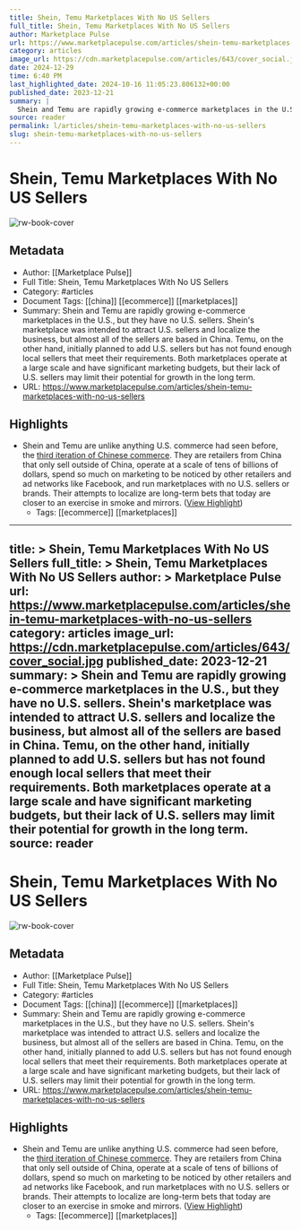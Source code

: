 ```yaml
---
title: Shein, Temu Marketplaces With No US Sellers
full_title: Shein, Temu Marketplaces With No US Sellers
author: Marketplace Pulse
url: https://www.marketplacepulse.com/articles/shein-temu-marketplaces-with-no-us-sellers
category: articles
image_url: https://cdn.marketplacepulse.com/articles/643/cover_social.jpg
date: 2024-12-29
time: 6:40 PM
last_highlighted_date: 2024-10-16 11:05:23.806132+00:00
published_date: 2023-12-21
summary: |
  Shein and Temu are rapidly growing e-commerce marketplaces in the U.S., but they have no U.S. sellers. Shein's marketplace was intended to attract U.S. sellers and localize the business, but almost all of the sellers are based in China. Temu, on the other hand, initially planned to add U.S. sellers but has not found enough local sellers that meet their requirements. Both marketplaces operate at a large scale and have significant marketing budgets, but their lack of U.S. sellers may limit their potential for growth in the long term.
source: reader
permalink: l/articles/shein-temu-marketplaces-with-no-us-sellers
slug: shein-temu-marketplaces-with-no-us-sellers
---
```

# Shein, Temu Marketplaces With No US Sellers

![rw-book-cover](https://cdn.marketplacepulse.com/articles/643/cover_social.jpg)

## Metadata
- Author: [[Marketplace Pulse]]
- Full Title: Shein, Temu Marketplaces With No US Sellers
- Category: #articles
- Document Tags: [[china]] [[ecommerce]] [[marketplaces]] 
- Summary: Shein and Temu are rapidly growing e-commerce marketplaces in the U.S., but they have no U.S. sellers. Shein's marketplace was intended to attract U.S. sellers and localize the business, but almost all of the sellers are based in China. Temu, on the other hand, initially planned to add U.S. sellers but has not found enough local sellers that meet their requirements. Both marketplaces operate at a large scale and have significant marketing budgets, but their lack of U.S. sellers may limit their potential for growth in the long term.
- URL: https://www.marketplacepulse.com/articles/shein-temu-marketplaces-with-no-us-sellers

## Highlights
- Shein and Temu are unlike anything U.S. commerce had seen before, the [third iteration of Chinese commerce](https://www.marketplacepulse.com/articles/made-sold-and-marketed-by-china). They are retailers from China that only sell outside of China, operate at a scale of tens of billions of dollars, spend so much on marketing to be noticed by other retailers and ad networks like Facebook, and run marketplaces with no U.S. sellers or brands. Their attempts to localize are long-term bets that today are closer to an exercise in smoke and mirrors. ([View Highlight](https://read.readwise.io/read/01hjv81m29axe24fd422tda1hm))
    - Tags: [[ecommerce]] [[marketplaces]] 


---
title: >
  Shein, Temu Marketplaces With No US Sellers
full_title: >
  Shein, Temu Marketplaces With No US Sellers
author: >
  Marketplace Pulse
url: https://www.marketplacepulse.com/articles/shein-temu-marketplaces-with-no-us-sellers
category: articles
image_url: https://cdn.marketplacepulse.com/articles/643/cover_social.jpg
published_date: 2023-12-21
summary: >
  Shein and Temu are rapidly growing e-commerce marketplaces in the U.S., but they have no U.S. sellers. Shein's marketplace was intended to attract U.S. sellers and localize the business, but almost all of the sellers are based in China. Temu, on the other hand, initially planned to add U.S. sellers but has not found enough local sellers that meet their requirements. Both marketplaces operate at a large scale and have significant marketing budgets, but their lack of U.S. sellers may limit their potential for growth in the long term.
source: reader
---
# Shein, Temu Marketplaces With No US Sellers

![rw-book-cover](https://cdn.marketplacepulse.com/articles/643/cover_social.jpg)

## Metadata
- Author: [[Marketplace Pulse]]
- Full Title: Shein, Temu Marketplaces With No US Sellers
- Category: #articles
- Document Tags: [[china]] [[ecommerce]] [[marketplaces]] 
- Summary: Shein and Temu are rapidly growing e-commerce marketplaces in the U.S., but they have no U.S. sellers. Shein's marketplace was intended to attract U.S. sellers and localize the business, but almost all of the sellers are based in China. Temu, on the other hand, initially planned to add U.S. sellers but has not found enough local sellers that meet their requirements. Both marketplaces operate at a large scale and have significant marketing budgets, but their lack of U.S. sellers may limit their potential for growth in the long term.
- URL: https://www.marketplacepulse.com/articles/shein-temu-marketplaces-with-no-us-sellers

## Highlights
- Shein and Temu are unlike anything U.S. commerce had seen before, the [third iteration of Chinese commerce](https://www.marketplacepulse.com/articles/made-sold-and-marketed-by-china). They are retailers from China that only sell outside of China, operate at a scale of tens of billions of dollars, spend so much on marketing to be noticed by other retailers and ad networks like Facebook, and run marketplaces with no U.S. sellers or brands. Their attempts to localize are long-term bets that today are closer to an exercise in smoke and mirrors. ([View Highlight](https://read.readwise.io/read/01hjv81m29axe24fd422tda1hm))
    - Tags: [[ecommerce]] [[marketplaces]] 


